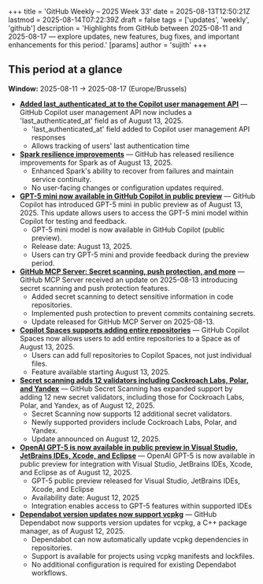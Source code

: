 +++
title = 'GitHub Weekly – 2025 Week 33'
date = 2025-08-13T12:50:21Z
lastmod = 2025-08-14T07:22:39Z
draft = false
tags = ['updates', 'weekly', 'github']
description = 'Highlights from GitHub between 2025-08-11 and 2025-08-17 — explore updates, new features, bug fixes, and important enhancements for this period.'
[params]
    author = 'sujith'
+++
## This period at a glance

**Window:** 2025-08-11 → 2025-08-17 (Europe/Brussels)

- **[Added last_authenticated_at to the Copilot user management API](https://github.blog/changelog/2025-08-13-added-last_authenticated_at-to-the-copilot-user-management-api)** — GitHub Copilot user management API now includes a 'last_authenticated_at' field as of August 13, 2025.
  - 'last_authenticated_at' field added to Copilot user management API responses
  - Allows tracking of users' last authentication time
- **[Spark resilience improvements](https://github.blog/changelog/2025-08-13-spark-resilience-improvements)** — GitHub has released resilience improvements for Spark as of August 13, 2025.
  - Enhanced Spark's ability to recover from failures and maintain service continuity.
  - No user-facing changes or configuration updates required.
- **[GPT-5 mini now available in GitHub Copilot in public preview](https://github.blog/changelog/2025-08-13-gpt-5-mini-now-available-in-github-copilot-in-public-preview)** — GitHub Copilot has introduced GPT-5 mini in public preview as of August 13, 2025. This update allows users to access the GPT-5 mini model within Copilot for testing and feedback.
  - GPT-5 mini model is now available in GitHub Copilot (public preview).
  - Release date: August 13, 2025.
  - Users can try GPT-5 mini and provide feedback during the preview period.
- **[GitHub MCP Server: Secret scanning, push protection, and more](https://github.blog/changelog/2025-08-13-github-mcp-server-secret-scanning-push-protection-and-more)** — GitHub MCP Server received an update on 2025-08-13 introducing secret scanning and push protection features.
  - Added secret scanning to detect sensitive information in code repositories.
  - Implemented push protection to prevent commits containing secrets.
  - Update released for GitHub MCP Server on 2025-08-13.
- **[Copilot Spaces supports adding entire repositories](https://github.blog/changelog/2025-08-13-add-repositories-to-spaces)** — GitHub Copilot Spaces now allows users to add entire repositories to a Space as of August 13, 2025.
  - Users can add full repositories to Copilot Spaces, not just individual files.
  - Feature available starting August 13, 2025.
- **[Secret scanning adds 12 validators including Cockroach Labs, Polar, and Yandex](https://github.blog/changelog/2025-08-12-secret-scanning-adds-12-validators-including-cockroach-labs-polar-and-yandex)** — GitHub Secret Scanning has expanded support by adding 12 new secret validators, including those for Cockroach Labs, Polar, and Yandex, as of August 12, 2025.
  - Secret Scanning now supports 12 additional secret validators.
  - Newly supported providers include Cockroach Labs, Polar, and Yandex.
  - Update announced on August 12, 2025.
- **[OpenAI GPT-5 is now available in public preview in Visual Studio, JetBrains IDEs, Xcode, and Eclipse](https://github.blog/changelog/2025-08-12-openai-gpt-5-is-now-available-in-public-preview-in-visual-studio-jetbrains-ides-xcode-and-eclipse)** — OpenAI GPT-5 is now available in public preview for integration with Visual Studio, JetBrains IDEs, Xcode, and Eclipse as of August 12, 2025.
  - GPT-5 public preview released for Visual Studio, JetBrains IDEs, Xcode, and Eclipse
  - Availability date: August 12, 2025
  - Integration enables access to GPT-5 features within supported IDEs
- **[Dependabot version updates now support vcpkg](https://github.blog/changelog/2025-08-12-dependabot-version-updates-now-support-vcpkg)** — GitHub Dependabot now supports version updates for vcpkg, a C++ package manager, as of August 12, 2025.
  - Dependabot can now automatically update vcpkg dependencies in repositories.
  - Support is available for projects using vcpkg manifests and lockfiles.
  - No additional configuration is required for existing Dependabot workflows.

